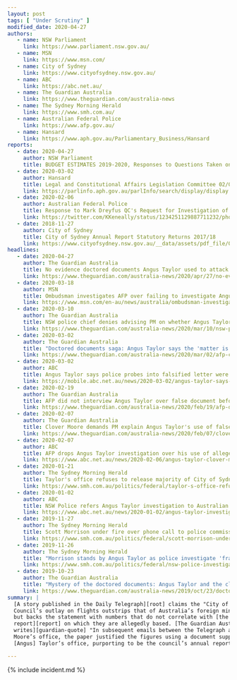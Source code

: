 ```yaml
---
layout: post
tags: [ "Under Scrutiny" ]
modified_date: 2020-04-27
authors:
   - name: NSW Parliament
     link: https://www.parliament.nsw.gov.au/
   - name: MSN
     link: https://www.msn.com/
   - name: City of Sydney
     link: https://www.cityofsydney.nsw.gov.au/
   - name: ABC
     link: https://abc.net.au/
   - name: The Guardian Australia
     link: https://www.theguardian.com/australia-news
   - name: The Sydney Morning Herald
     link: https://www.smh.com.au/
   - name: Australian Federal Police
     link: https://www.afp.gov.au/
   - name: Hansard
     link: https://www.aph.gov.au/Parliamentary_Business/Hansard
reports:
   - date: 2020-04-27
     author: NSW Parliament
     title: BUDGET ESTIMATES 2019-2020, Responses to Questions Taken on Notice, Minister for Police and Emergency Services
   - date: 2020-03-02
     author: Hansard
     title: Legal and Constitutional Affairs Legislation Committee 02/03/2020, Estimates, HOME AFFAIRS PORTFOLIO, Australian Federal Police
     link: https://parlinfo.aph.gov.au/parlInfo/search/display/display.w3p;adv=yes;db=COMMITTEES;id=committees%2Festimate%2F9cba4477-60ef-40db-a537-241108688a6c%2F0002;orderBy=date-eFirst;page=0;query=Dataset%3AcomSen,estimate%20CommitteeName_Phrase%3A%22legal%20and%20constitutional%20affairs%20legislation%20committee%22;rec=0;resCount=Default
   - date: 2020-02-06
     author: Australian Federal Police
     title: Response to Mark Dreyfus QC's Request for Investigation of Angus Taylor
     link: https://twitter.com/KKeneally/status/1234251129887711232/photo/1
   - date: 2018-11-27
     author: City of Sydney
     title: City of Sydney Annual Report Statutory Returns 2017/18
     link: https://www.cityofsydney.nsw.gov.au/__data/assets/pdf_file/0004/309118/City-of-Sydney-Annual-Report-Statutory-Returns-2017-18.pdf
headlines:
   - date: 2020-04-27
     author: The Guardian Australia
     title: No evidence doctored documents Angus Taylor used to attack council existed on website, NSW police say
     link: https://www.theguardian.com/australia-news/2020/apr/27/no-evidence-doctored-documents-angus-taylor-used-to-attack-council-existed-on-website-nsw-police-say
   - date: 2020-03-18
     author: MSN
     title: Ombudsman investigates AFP over failing to investigate Angus Taylor
     link: https://www.msn.com/en-au/news/australia/ombudsman-investigates-afp-over-failing-to-investigate-angus-taylor/ar-BB11ksqd
   - date: 2020-03-10
     author: The Guardian Australia
     title: NSW police chief denies advising PM on whether Angus Taylor should step down over doctored document
     link: https://www.theguardian.com/australia-news/2020/mar/10/nsw-police-chief-denies-advising-pm-on-whether-angus-taylor-should-step-down-over-doctored-document
   - date: 2020-03-02
     author: The Guardian Australia
     title: "Doctored documents saga: Angus Taylor says the 'matter is closed'"
     link: https://www.theguardian.com/australia-news/2020/mar/02/afp-chief-defends-decision-not-to-investigate-angus-taylor-over-doctored-documents
   - date: 2020-03-02
     author: ABC
     title: Angus Taylor says police probes into falsified letter were 'pretty thorough', despite lack of interviews
     link: https://mobile.abc.net.au/news/2020-03-02/angus-taylor-says-police-probes-thorough-clover-moore-sydney/12018960
   - date: 2020-02-19
     author: The Guardian Australia
     title: AFP did not interview Angus Taylor over false document before dropping investigation
     link: https://www.theguardian.com/australia-news/2020/feb/19/afp-did-not-interview-angus-taylor-over-false-document-before-dropping-investigation
   - date: 2020-02-07
     author: The Guardian Australia
     title: Clover Moore demands PM explain Angus Taylor's use of false document to attack her
     link: https://www.theguardian.com/australia-news/2020/feb/07/clover-moore-demands-pm-explain-angus-taylors-use-of-false-document-to-attack-her
   - date: 2020-02-07
     author: ABC
     title: AFP drops Angus Taylor investigation over his use of allegedly forged documents in attack on Clover Moore
     link: https://www.abc.net.au/news/2020-02-06/angus-taylor-clover-moore-investigation-dropped-by-afp/11937906
   - date: 2020-01-21
     author: The Sydney Morning Herald
     title: Taylor's office refuses to release majority of City of Sydney travel claim documents
     link: https://www.smh.com.au/politics/federal/taylor-s-office-refuses-to-release-majority-of-city-of-sydney-travel-claim-documents-20200120-p53t3c.html
   - date: 2020-01-02
     author: ABC
     title: NSW Police refers Angus Taylor investigation to Australian Federal Police
     link: https://www.abc.net.au/news/2020-01-02/angus-taylor-investigation-referred-to-afp/11837218
   - date: 2019-11-27
     author: The Sydney Morning Herald
     title: Scott Morrison under fire over phone call to police commissioner
     link: https://www.smh.com.au/politics/federal/scott-morrison-under-fire-over-phone-call-to-police-commissioner-20191127-p53epd.html
   - date: 2019-11-26
     author: The Sydney Morning Herald
     title: "Morrison stands by Angus Taylor as police investigate 'fraudulent' documents"
     link: https://www.smh.com.au/politics/federal/nsw-police-investigating-angus-taylor-over-alleged-fraudulent-documents-20191126-p53e9r.html
   - date: 2019-10-23
     author: The Guardian Australia
     title: "Mystery of the doctored documents: Angus Taylor and the climate attack on Sydney's lord mayor"
     link: https://www.theguardian.com/australia-news/2019/oct/23/doctored-documents-angus-taylor-news-corp-climate-clover-moore
summary: |
  [A story published in the Daily Telegraph][root] claims the "City of Sydney
  Council’s outlay on flights outstrips that of Australia’s foreign ministers",
  but backs the statement with numbers that do not correlate with [the
  report][report] on which they are allegedly based. [The Guardian Australia
  writes][guardian-quote] "In subsequent emails between the Telegraph and
  Moore’s office, the paper justified the figures using a document supplied by
  [Angus] Taylor’s office, purporting to be the council’s annual report."

---
```

{% include incident.md %}

[root]: https://www.dailytelegraph.com.au/news/nsw/federal-government-tells-city-of-sydney-mayor-clover-moore-to-rein-in-councils-travel-spending/news-story/23f6cad04062a6e9962cd8eef4456834
[report]: https://www.cityofsydney.nsw.gov.au/__data/assets/pdf_file/0004/309118/City-of-Sydney-Annual-Report-Statutory-Returns-2017-18.pdf
[guardian-quote]: https://www.theguardian.com/australia-news/2019/oct/23/doctored-documents-angus-taylor-news-corp-climate-clover-moore
